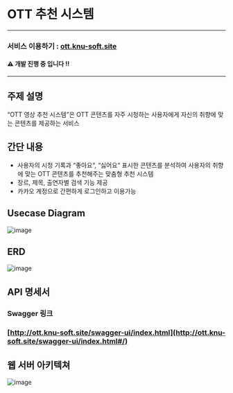 # OTT 추천 시스템
---
### 서비스 이용하기 : [ott.knu-soft.site](http://ott.knu-soft.site)

#### ⚠️ 개발 진행 중 입니다 ‼️
---
## 주제 설명
“OTT 영상 추천 시스템”은 OTT 콘텐츠를 자주 시청하는 사용자에게 자신의 취향에 맞는 콘텐츠를 제공하는 서비스

## 간단 내용
- 사용자의 시청 기록과 “좋아요“, “싫어요“ 표시한 콘텐츠를 분석하여 사용자의 취향에 맞는 OTT 콘텐츠를 추천해주는 맞춤형 추천 시스템
- 장르, 제목, 출연자별 검색 기능 제공
- 카카오 계정으로 간편하게 로그인하고 이용가능

## Usecase Diagram
![image](https://github.com/user-attachments/assets/90901a4e-2ee8-4a30-8d56-33e51bbc5aac)

## ERD
![image](https://github.com/user-attachments/assets/0deeb25c-6a0e-4c7f-a5ae-08baf2cab785)

## API 명세서
### Swagger 링크
### [http://ott.knu-soft.site/swagger-ui/index.html](http://ott.knu-soft.site/swagger-ui/index.html#/)

## 웹 서버 아키텍쳐
![image](https://github.com/user-attachments/assets/cab60980-9e15-44f4-91b9-37c761688055)
